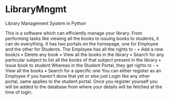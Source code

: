 # LibraryMngmt
Library Management System in Python

This is a software which can efficiently manage your library. From performing tasks like viewing all the books to issuing books to students, it can do everything. It has two portals on the homepage, one for Employee and the other for Students. The Employee has all the rights to -
•	Add a new book/s
•	Delete any book
•	View all the books in the library
•	Search for any particular subject to list all the books of that subject present in the library
•	Issue book to student Whereas in the Student Portal, they get rights to -
•	View all the books
•	Search for a specific one
You can either register as an Employee if you haven't done that yet or else just Login like any other portal, same applies to the student portal. Once you register yourself you will be added to the database from where your details will be fetched at the time of login.

